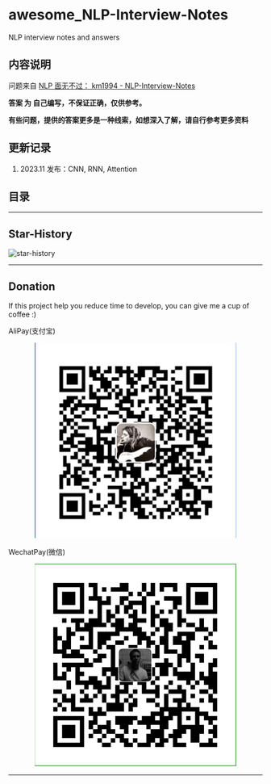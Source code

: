 
# awesome_NLP-Interview-Notes
NLP interview notes and answers

## **内容说明**

问题来自 [NLP 面无不过： km1994 - NLP-Interview-Notes ](https://github.com/km1994/NLP-Interview-Notes)

**答案 为 自己编写，不保证正确，仅供参考。**

**有些问题，提供的答案更多是一种线索，如想深入了解，请自行参考更多资料**

## 更新记录

1. 2023.11 发布：CNN, RNN, Attention

## 目录


------
## **Star-History**

![star-history](https://api.star-history.com/svg?repos=jackaduma/awesome_NLP-Interview-Notes&type=Date "star-history")

------

## Donation
If this project help you reduce time to develop, you can give me a cup of coffee :) 

AliPay(支付宝)
<div align="center">
	<img src="./misc/ali_pay.png" alt="ali_pay" width="400" />
</div>

WechatPay(微信)
<div align="center">
    <img src="./misc/wechat_pay.png" alt="wechat_pay" width="400" />
</div>

------

